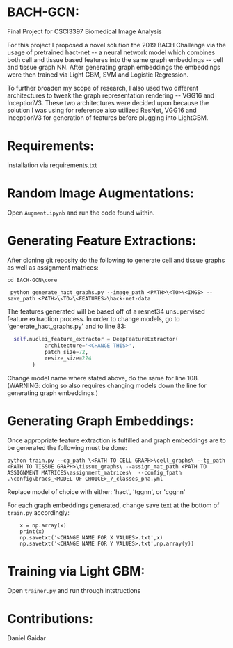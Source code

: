 # BACH-GCN:

Final Project for CSCI3397 Biomedical Image Analysis

For this project I proposed a novel solution the 2019 BACH Challenge via the usage of pretrained hact-net -- a neural network model which combines both cell and tissue based features into the same graph embeddings -- cell and tissue graph NN. After generating graph embeddings the embeddings were then trained via Light GBM, SVM and Logistic Regression.

To further broaden my scope of research, I also used two different architectures to tweak the graph representation rendering -- VGG16 and InceptionV3. These two architectures were decided upon because the solution I was using for reference also utilized ResNet, VGG16 and InceptionV3 for generation of features before plugging into LightGBM.


# Requirements:

installation via requirements.txt
# Random Image Augmentations:
Open ```` Augment.ipynb ```` and run the code found within.

# Generating Feature Extractions:

After cloning git reposity do the following to generate cell and tissue graphs as well as assignment matrices: 
```
cd BACH-GCN\core
```

```
 python generate_hact_graphs.py --image_path <PATH>\<TO>\<IMGS> --save_path <PATH>\<TO>\<FEATURES>\hack-net-data
```
The features generated will be based off of a resnet34 unsupervised feature extraction process. In order to change models, go to 'generate_hact_graphs.py' and to line 83:

```python
  self.nuclei_feature_extractor = DeepFeatureExtractor(
            architecture='<CHANGE THIS>',
            patch_size=72,
            resize_size=224
        )
```
Change model name where stated above, do the same for line 108. (WARNING: doing so also requires changing models down the line for generating graph embeddings.) 

# Generating Graph Embeddings:

Once appropriate feature extraction is fulfilled and graph embeddings are to be generated the following must be done: 

```
python train.py --cg_path \<PATH TO CELL GRAPH>\cell_graphs\ --tg_path <PATH TO TISSUE GRAPH>\tissue_graphs\ --assign_mat_path <PATH TO ASSIGNMENT MATRICES\assignment_matrices\  --config_fpath .\config\bracs_<MODEL OF CHOICE>_7_classes_pna.yml
```
Replace model of choice with either: 'hact', 'tggnn', or 'cggnn'

For each graph embeddings generated, change save text at the bottom of ```train.py``` accordingly:

```
    x = np.array(x)
    print(x)
    np.savetxt('<CHANGE NAME FOR X VALUES>.txt',x)
    np.savetxt('<CHANGE NAME FOR Y VALUES>.txt',np.array(y))
````
 
 
# Training via Light GBM:

Open ```trainer.py``` and run through intstructions

# Contributions:

Daniel Gaidar
